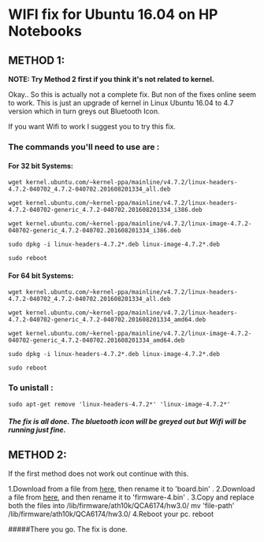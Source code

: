 WIFI fix for Ubuntu 16.04 on HP Notebooks
===

## METHOD 1:
**NOTE: Try Method 2 first if you think it's not related to kernel.**

Okay.. So this is actually not a complete fix. But non of the fixes online seem to work.
This is just an upgrade of kernel in Linux Ubuntu 16.04 to 4.7 version which in turn greys out Bluetooth Icon. 

If you want Wifi to work I suggest you to try this fix.


### The commands you'll need to use are :

#### For 32 bit Systems: 

	wget kernel.ubuntu.com/~kernel-ppa/mainline/v4.7.2/linux-headers-4.7.2-040702_4.7.2-040702.201608201334_all.deb 

	wget kernel.ubuntu.com/~kernel-ppa/mainline/v4.7.2/linux-headers-4.7.2-040702-generic_4.7.2-040702.201608201334_i386.deb

	wget kernel.ubuntu.com/~kernel-ppa/mainline/v4.7.2/linux-image-4.7.2-040702-generic_4.7.2-040702.201608201334_i386.deb

	sudo dpkg -i linux-headers-4.7.2*.deb linux-image-4.7.2*.deb

	sudo reboot


#### For 64 bit Systems:

	wget kernel.ubuntu.com/~kernel-ppa/mainline/v4.7.2/linux-headers-4.7.2-040702_4.7.2-040702.201608201334_all.deb

	wget kernel.ubuntu.com/~kernel-ppa/mainline/v4.7.2/linux-headers-4.7.2-040702-generic_4.7.2-040702.201608201334_amd64.deb

	wget kernel.ubuntu.com/~kernel-ppa/mainline/v4.7.2/linux-image-4.7.2-040702-generic_4.7.2-040702.201608201334_amd64.deb

	sudo dpkg -i linux-headers-4.7.2*.deb linux-image-4.7.2*.deb

	sudo reboot


### To unistall :
	sudo apt-get remove 'linux-headers-4.7.2*' 'linux-image-4.7.2*'


##### The fix is all done. The bluetooth icon will be greyed out but Wifi will be running just fine.

## METHOD 2:
If the first method does not work out continue with this.

1.Download from a file from [here](https://github.com/FireWalkerX/ath10k-firmware/blob/7e56cbb94182a2fdab110cf5bfeded8fd1d44d30/QCA6174/hw3.0/board-2.bin?raw=true), then rename it to 'board.bin' .
2.Download a file from [here](https://github.com/FireWalkerX/ath10k-firmware/blob/7e56cbb94182a2fdab110cf5bfeded8fd1d44d30/QCA6174/hw3.0/firmware-4.bin_WLAN.RM.2.0-00180-QCARMSWPZ-1?raw=true), and then rename it to 'firmware-4.bin' .
3.Copy and replace both the files into /lib/firmware/ath10k/QCA6174/hw3.0/
	mv 'file-path' /lib/firmware/ath10k/QCA6174/hw3.0/ 
4.Reboot your pc.
	reboot

#####There you go. The fix is done.

 


